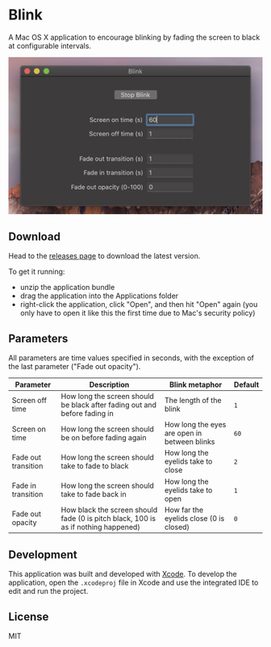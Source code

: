 # Blink

A Mac OS X application to encourage blinking by fading the screen to black at configurable intervals.

![Screenshot of the Blink app](./readme/blink.jpg)

## Download

Head to the [releases page](https://github.com/freedmand/blink/releases) to download the latest version.

To get it running:

- unzip the application bundle
- drag the application into the Applications folder
- right-click the application, click "Open", and then hit "Open" again (you only have to open it like this the first time due to Mac's security policy)

## Parameters

All parameters are time values specified in seconds, with the exception of the last parameter ("Fade out opacity").

| Parameter           | Description                                                                        | Blink metaphor                               | Default |
| ------------------- | ---------------------------------------------------------------------------------- | -------------------------------------------- | ------- |
| Screen off time     | How long the screen should be black after fading out and before fading in          | The length of the blink                      | `1`     |
| Screen on time      | How long the screen should be on before fading again                               | How long the eyes are open in between blinks | `60`    |
| Fade out transition | How long the screen should take to fade to black                                   | How long the eyelids take to close           | `2`     |
| Fade in transition  | How long the screen should take to fade back in                                    | How long the eyelids take to open            | `1`     |
| Fade out opacity    | How black the screen should fade (0 is pitch black, 100 is as if nothing happened) | How far the eyelids close (0 is closed)      | `0`     |

## Development

This application was built and developed with [Xcode](https://developer.apple.com/xcode/). To develop the application, open the `.xcodeproj` file in Xcode and use the integrated IDE to edit and run the project.

## License

MIT
